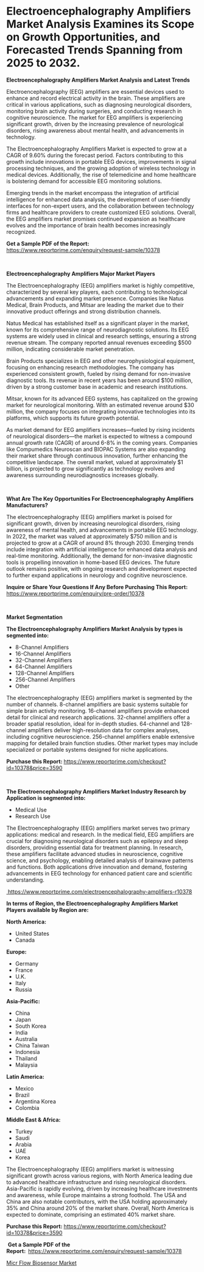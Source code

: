 <p><h1>Electroencephalography Amplifiers Market Analysis Examines its Scope on Growth Opportunities, and Forecasted Trends Spanning from 2025 to 2032.</h1></p><p><strong>Electroencephalography Amplifiers Market Analysis and Latest Trends</strong></p>
<p><p>Electroencephalography (EEG) amplifiers are essential devices used to enhance and record electrical activity in the brain. These amplifiers are critical in various applications, such as diagnosing neurological disorders, monitoring brain activity during surgeries, and conducting research in cognitive neuroscience. The market for EEG amplifiers is experiencing significant growth, driven by the increasing prevalence of neurological disorders, rising awareness about mental health, and advancements in technology.</p><p>The Electroencephalography Amplifiers Market is expected to grow at a CAGR of 9.60% during the forecast period. Factors contributing to this growth include innovations in portable EEG devices, improvements in signal processing techniques, and the growing adoption of wireless technology in medical devices. Additionally, the rise of telemedicine and home healthcare is bolstering demand for accessible EEG monitoring solutions.</p><p>Emerging trends in the market encompass the integration of artificial intelligence for enhanced data analysis, the development of user-friendly interfaces for non-expert users, and the collaboration between technology firms and healthcare providers to create customized EEG solutions. Overall, the EEG amplifiers market promises continued expansion as healthcare evolves and the importance of brain health becomes increasingly recognized.</p></p>
<p><strong>Get a Sample PDF of the Report:&nbsp;</strong> <a href="https://www.reportprime.com/enquiry/request-sample/10378?utm_campaign=3250&utm_medium=2&utm_source=Github&utm_content=ia&utm_term=20032025&utm_id=electroencephalography-amplifiers">https://www.reportprime.com/enquiry/request-sample/10378</a></p>
<p>&nbsp;</p>
<p><strong>Electroencephalography Amplifiers Major Market Players</strong></p>
<p><p>The Electroencephalography (EEG) amplifiers market is highly competitive, characterized by several key players, each contributing to technological advancements and expanding market presence. Companies like Natus Medical, Brain Products, and Mitsar are leading the market due to their innovative product offerings and strong distribution channels.</p><p>Natus Medical has established itself as a significant player in the market, known for its comprehensive range of neurodiagnostic solutions. Its EEG systems are widely used in clinical and research settings, ensuring a strong revenue stream. The company reported annual revenues exceeding $500 million, indicating considerable market penetration.</p><p>Brain Products specializes in EEG and other neurophysiological equipment, focusing on enhancing research methodologies. The company has experienced consistent growth, fueled by rising demand for non-invasive diagnostic tools. Its revenue in recent years has been around $100 million, driven by a strong customer base in academic and research institutions.</p><p>Mitsar, known for its advanced EEG systems, has capitalized on the growing market for neurological monitoring. With an estimated revenue around $30 million, the company focuses on integrating innovative technologies into its platforms, which supports its future growth potential.</p><p>As market demand for EEG amplifiers increases—fueled by rising incidents of neurological disorders—the market is expected to witness a compound annual growth rate (CAGR) of around 6-8% in the coming years. Companies like Compumedics Neuroscan and BIOPAC Systems are also expanding their market share through continuous innovation, further enhancing the competitive landscape. The overall market, valued at approximately $1 billion, is projected to grow significantly as technology evolves and awareness surrounding neurodiagnostics increases globally.</p></p>
<p>&nbsp;</p>
<p><strong>What Are The Key Opportunities For Electroencephalography Amplifiers Manufacturers?</strong></p>
<p><p>The electroencephalography (EEG) amplifiers market is poised for significant growth, driven by increasing neurological disorders, rising awareness of mental health, and advancements in portable EEG technology. In 2022, the market was valued at approximately $750 million and is projected to grow at a CAGR of around 8% through 2030. Emerging trends include integration with artificial intelligence for enhanced data analysis and real-time monitoring. Additionally, the demand for non-invasive diagnostic tools is propelling innovation in home-based EEG devices. The future outlook remains positive, with ongoing research and development expected to further expand applications in neurology and cognitive neuroscience.</p></p>
<p><strong>Inquire or Share Your Questions If Any Before Purchasing This Report:</strong> <a href="https://www.reportprime.com/enquiry/pre-order/10378?utm_campaign=3250&utm_medium=2&utm_source=Github&utm_content=ia&utm_term=20032025&utm_id=electroencephalography-amplifiers">https://www.reportprime.com/enquiry/pre-order/10378</a></p>
<p>&nbsp;</p>
<p><strong>Market Segmentation</strong></p>
<p><strong>The Electroencephalography Amplifiers Market Analysis by types is segmented into:</strong></p>
<p><ul><li>8-Channel Amplifiers</li><li>16-Channel Amplifiers</li><li>32-Channel Amplifiers</li><li>64-Channel Amplifiers</li><li>128-Channel Amplifiers</li><li>256-Channel Amplifiers</li><li>Other</li></ul></p>
<p><p>The electroencephalography (EEG) amplifiers market is segmented by the number of channels. 8-channel amplifiers are basic systems suitable for simple brain activity monitoring. 16-channel amplifiers provide enhanced detail for clinical and research applications. 32-channel amplifiers offer a broader spatial resolution, ideal for in-depth studies. 64-channel and 128-channel amplifiers deliver high-resolution data for complex analyses, including cognitive neuroscience. 256-channel amplifiers enable extensive mapping for detailed brain function studies. Other market types may include specialized or portable systems designed for niche applications.</p></p>
<p><strong>Purchase this Report:&nbsp;</strong><a href="https://www.reportprime.com/checkout?id=10378&price=3590&utm_campaign=3250&utm_medium=2&utm_source=Github&utm_content=ia&utm_term=20032025&utm_id=electroencephalography-amplifiers">https://www.reportprime.com/checkout?id=10378&price=3590</a></p>
<p>&nbsp;</p>
<p><strong>The Electroencephalography Amplifiers Market Industry Research by Application is segmented into:</strong></p>
<p><ul><li>Medical Use</li><li>Research Use</li></ul></p>
<p><p>The Electroencephalography (EEG) amplifiers market serves two primary applications: medical and research. In the medical field, EEG amplifiers are crucial for diagnosing neurological disorders such as epilepsy and sleep disorders, providing essential data for treatment planning. In research, these amplifiers facilitate advanced studies in neuroscience, cognitive science, and psychology, enabling detailed analysis of brainwave patterns and functions. Both applications drive innovation and demand, fostering advancements in EEG technology for enhanced patient care and scientific understanding.</p></p>
<p><a href="https://www.reportprime.com/electroencephalography-amplifiers-r10378?utm_campaign=3250&utm_medium=2&utm_source=Github&utm_content=ia&utm_term=20032025&utm_id=electroencephalography-amplifiers">&nbsp;https://www.reportprime.com/electroencephalography-amplifiers-r10378</a></p>
<p><strong>In terms of Region, the Electroencephalography Amplifiers Market Players available by Region are:</strong></p>
<p>
    <p> <strong> North America: </strong>
        <ul>
            <li>United States</li>
            <li>Canada</li>
        </ul>
        </p> 
    <p> <strong> Europe: </strong>
        <ul>
            <li>Germany</li>
            <li>France</li>
            <li>U.K.</li>
            <li>Italy</li>
            <li>Russia</li>
        </ul>
        </p> 
    <p> <strong> Asia-Pacific: </strong>
        <ul>
            <li>China</li>
            <li>Japan</li>
            <li>South Korea</li>
            <li>India</li>
            <li>Australia</li>
            <li>China Taiwan</li>
            <li>Indonesia</li>
            <li>Thailand</li>
            <li>Malaysia</li>
        </ul>
        </p> 
    <p> <strong> Latin America: </strong>
        <ul>
            <li>Mexico</li>
            <li>Brazil</li>
            <li>Argentina Korea</li>
            <li>Colombia</li>
        </ul>
        </p> 
    <p> <strong> Middle East & Africa: </strong>
        <ul>
            <li>Turkey</li>
            <li>Saudi</li>
            <li>Arabia</li>
            <li>UAE</li>
            <li>Korea</li>
        </ul>
    </p>
    </p>
<p><p>The Electroencephalography (EEG) amplifiers market is witnessing significant growth across various regions, with North America leading due to advanced healthcare infrastructure and rising neurological disorders. Asia-Pacific is rapidly evolving, driven by increasing healthcare investments and awareness, while Europe maintains a strong foothold. The USA and China are also notable contributors, with the USA holding approximately 35% and China around 20% of the market share. Overall, North America is expected to dominate, comprising an estimated 40% market share.</p></p>
<p><strong>Purchase this Report: </strong><a href="https://www.reportprime.com/checkout?id=10378&price=3590&utm_campaign=3250&utm_medium=2&utm_source=Github&utm_content=ia&utm_term=20032025&utm_id=electroencephalography-amplifiers">https://www.reportprime.com/checkout?id=10378&price=3590</a></p>
<p>&nbsp;<strong>Get a Sample PDF of the Report:&nbsp;&nbsp;</strong><a href="https://www.reportprime.com/enquiry/request-sample/10378?utm_campaign=3250&utm_medium=2&utm_source=Github&utm_content=ia&utm_term=20032025&utm_id=electroencephalography-amplifiers">https://www.reportprime.com/enquiry/request-sample/10378</a></p>
<p><strong></strong></p>
<p><p><a href="https://github.com/angelajermaine/Market-Research-Report-List-6/blob/main/micr-flow-biosensor-market.md?utm_campaign=3250&utm_medium=2&utm_source=Github&utm_content=ia&utm_term=20032025&utm_id=electroencephalography-amplifiers">Micr Flow Biosensor Market</a></p></p>